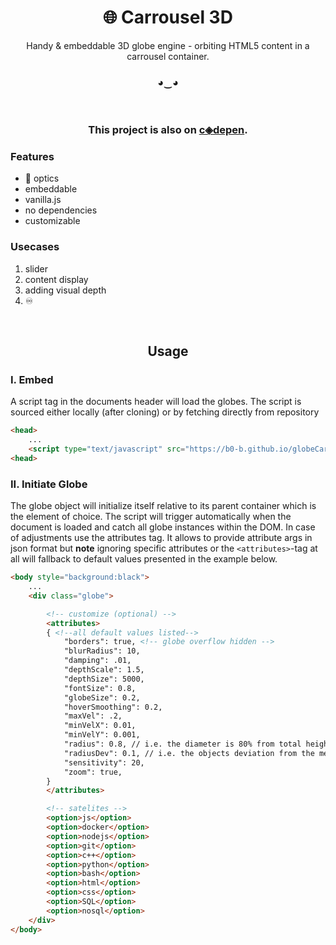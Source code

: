 <h1 align="center">🌐 Carrousel 3D</h1> 


<p class="text-gray mb-2" align="center">Handy & embeddable 3D globe engine - orbiting HTML5 content in a carrousel container. </p>

<h3 align="center" > ◕‿◕ </h3>

<br>

<h3 align="center"> This project is also on <a href="https://codepen.io/b0-b/pen/bGgxKPW">c◈depen</a>.</h3> 




### Features

- 🧊 optics
- embeddable
- vanilla.js
- no dependencies
- customizable

### Usecases
1. slider
2. content display 
3. adding visual depth
4. ♾️



<br>

<h2 align="center">Usage</h2> 

### I. Embed
A script tag in the documents header will load the globes. The script is sourced either locally (after cloning) or by fetching directly from repository
```html
<head>
    ...
    <script type="text/javascript" src="https://b0-b.github.io/globeCarrousel3D/globeCarrousel.js"></script>
<head>
```

### II. Initiate Globe
The globe object will initialize itself relative to its parent container which is the element of choice. The script will trigger automatically when the document is loaded and catch all globe instances within the DOM. In case of adjustments use the attributes tag. It allows to provide attribute args in json format but **note** ignoring specific attributes or the `<attributes>`-tag at all will fallback to default values presented in the example below.
```html
<body style="background:black">
    ...
    <div class="globe">

        <!-- customize (optional) -->
        <attributes>
        { <!--all default values listed-->
            "borders": true, <!-- globe overflow hidden -->
            "blurRadius": 10,
            "damping": .01, 
            "depthScale": 1.5,
            "depthSize": 5000,
            "fontSize": 0.8,
            "globeSize": 0.2,
            "hoverSmoothing": 0.2,
            "maxVel": .2,
            "minVelX": 0.01,
            "minVelY": 0.001,
            "radius": 0.8, // i.e. the diameter is 80% from total height 
            "radiusDev": 0.1, // i.e. the objects deviation from the mean radius
            "sensitivity": 20,
            "zoom": true,
        }
        </attributes>

        <!-- satelites -->
        <option>js</option>
        <option>docker</option>
        <option>nodejs</option>
        <option>git</option>
        <option>c++</option>
        <option>python</option>
        <option>bash</option>
        <option>html</option>
        <option>css</option>
        <option>SQL</option>
        <option>nosql</option>
    </div>
</body>
```
